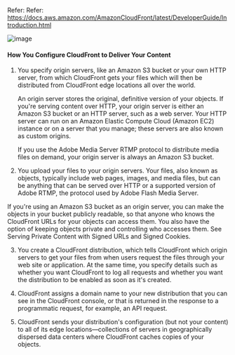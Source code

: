 Refer: Refer: https://docs.aws.amazon.com/AmazonCloudFront/latest/DeveloperGuide/Introduction.html

![image](https://user-images.githubusercontent.com/24622526/50067298-5dd72f00-01e6-11e9-929c-a20bf168fb91.png)

#### How You Configure CloudFront to Deliver Your Content

1. You specify origin servers, like an Amazon S3 bucket or your own HTTP server, from which CloudFront gets your files which will then be distributed from CloudFront edge locations all over the world.

   An origin server stores the original, definitive version of your objects. If you're serving content over HTTP, your origin server is either an Amazon S3 bucket or an HTTP server, such as a web server. Your HTTP server can run on an Amazon Elastic Compute Cloud (Amazon EC2) instance or on a server that you manage; these servers are also known as custom origins.

   If you use the Adobe Media Server RTMP protocol to distribute media files on demand, your origin server is always an Amazon S3 bucket.

2. You upload your files to your origin servers. Your files, also known as objects, typically include web pages, images, and media files, but can be anything that can be served over HTTP or a supported version of Adobe RTMP, the protocol used by Adobe Flash Media Server.

If you're using an Amazon S3 bucket as an origin server, you can make the objects in your bucket publicly readable, so that anyone who knows the CloudFront URLs for your objects can access them. You also have the option of keeping objects private and controlling who accesses them. See Serving Private Content with Signed URLs and Signed Cookies.

3. You create a CloudFront distribution, which tells CloudFront which origin servers to get your files from when users request the files through your web site or application. At the same time, you specify details such as whether you want CloudFront to log all requests and whether you want the distribution to be enabled as soon as it's created.

4. CloudFront assigns a domain name to your new distribution that you can see in the CloudFront console, or that is returned in the response to a programmatic request, for example, an API request.

5. CloudFront sends your distribution's configuration (but not your content) to all of its edge locations—collections of servers in geographically dispersed data centers where CloudFront caches copies of your objects.
